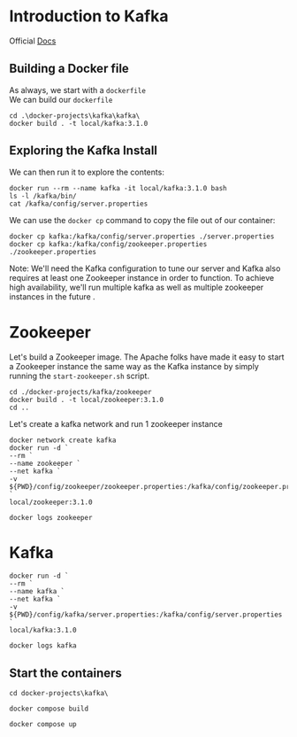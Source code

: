 # Introduction to Kafka

Official [Docs](https://kafka.apache.org/)
 
## Building a Docker file

As always, we start with a `dockerfile` </br> 
We can build our `dockerfile`
```
cd .\docker-projects\kafka\kafka\
docker build . -t local/kafka:3.1.0
```  
## Exploring the Kafka Install 

We can then run it to explore the contents:
```
docker run --rm --name kafka -it local/kafka:3.1.0 bash
ls -l /kafka/bin/
cat /kafka/config/server.properties
```
We can use the `docker cp` command to copy the file out of our container:
```
docker cp kafka:/kafka/config/server.properties ./server.properties
docker cp kafka:/kafka/config/zookeeper.properties ./zookeeper.properties
```  
Note: We'll need the Kafka configuration to tune our server and Kafka also requires at least one Zookeeper instance in order to function. To achieve high availability, we'll run multiple kafka as well as multiple zookeeper instances in the future .

# Zookeeper

Let's build a Zookeeper image. The Apache folks have made it easy to start a Zookeeper instance the same way as the Kafka instance by simply running the `start-zookeeper.sh` script. 
```
cd ./docker-projects/kafka/zookeeper
docker build . -t local/zookeeper:3.1.0
cd ..
```  
Let's create a kafka network and run 1 zookeeper instance 
```
docker network create kafka
docker run -d `
--rm `
--name zookeeper `
--net kafka `
-v ${PWD}/config/zookeeper/zookeeper.properties:/kafka/config/zookeeper.properties `
local/zookeeper:3.1.0 

docker logs zookeeper
```  

# Kafka   
```
docker run -d `
--rm `
--name kafka `
--net kafka `
-v ${PWD}/config/kafka/server.properties:/kafka/config/server.properties `
local/kafka:3.1.0  

docker logs kafka
```
  

## Start the containers

```
cd docker-projects\kafka\ 

docker compose build

docker compose up
```